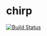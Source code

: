 # chirp

[![Build Status](https://travis-ci.org/fr00b0/chirp.svg?branch=master)](https://travis-ci.org/fr00b0/chirp)
